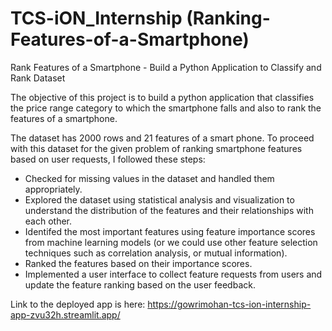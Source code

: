 # TCS-iON_Internship (Ranking-Features-of-a-Smartphone)
Rank Features of a Smartphone - Build a Python Application to Classify and Rank Dataset 


The objective of this project is to build a python application that classifies the price range category to which the smartphone falls and also to rank the features of a smartphone.

The dataset has 2000 rows and 21 features of a smart phone. To proceed with this dataset for the given problem of ranking smartphone features based on user requests, I followed these steps:

- Checked for missing values in the dataset and handled them appropriately.
- Explored the dataset using statistical analysis and visualization to understand the distribution of the features and their relationships with each other.
- Identifed the most important features using feature importance scores from machine learning models (or we could use other feature selection techniques such as correlation analysis, or mutual information).
- Ranked the features based on their importance scores.
- Implemented a user interface to collect feature requests from users and update the feature ranking based on the user feedback.

Link to the deployed app is here:  https://gowrimohan-tcs-ion-internship-app-zvu32h.streamlit.app/
